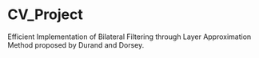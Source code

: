 # CV_Project
Efficient Implementation of Bilateral Filtering  through Layer Approximation Method proposed by Durand and Dorsey.
